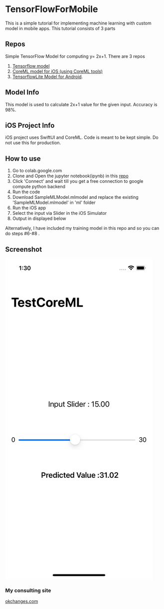
# TensorFlowForMobile

This is a simple tutorial for implementing machine learning with custom model in mobile apps. This tutorial consists of 3 parts


## Repos
  Simple TensorFlow Model for computing y= 2x+1. There are 3 repos
1. [Tensorflow model](https://github.com/Mahabali/TensorFlowForMobile)
2. [CoreML model for iOS (using CoreML tools)](https://github.com/Mahabali/CoreMLSampleiOS)
3. [TensorflowLite Model for Android](https://github.com/Mahabali/TFLiteAndroidSample). 

## Model Info

This model is used to calculate 2x+1 value for the given input. Accuracy is 98%.


## iOS Project Info
iOS project uses SwiftUI and CoreML. Code is meant to be kept simple. Do not use this for production.

## How to use

1. Go to colab.google.com
2. Clone and Open the jupyter notebook(ipynb) in this [repo](https://github.com/Mahabali/TensorFlowForMobile)
3. Click 'Connect' and wait till you get a free connection to google compute python backend
4. Run the code
5. Download SampleMLModel.mlmodel and replace the existing 'SampleMLModel.mlmodel' in 'ml' folder
6. Run the iOS app
7. Select the input via Slider in the iOS Simulator
8. Output in displayed below

Alternatively, I have included my training model in this repo and so you can do steps #6-#8 .

## Screenshot
![Screenshot](https://github.com/Mahabali/CoreMLSampleiOS/blob/main/Screenshot.png)

### My consulting site
[okchanges.com](https://okchanges.com)
